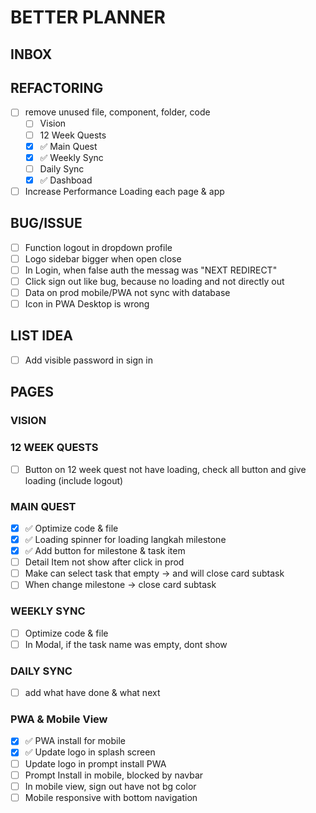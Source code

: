 # BETTER PLANNER

## INBOX

## REFACTORING
- [ ] remove unused file, component, folder, code
    - [ ] Vision
    - [ ] 12 Week Quests
    - [x] ✅ Main Quest
    - [x] ✅ Weekly Sync
    - [ ] Daily Sync
    - [x] ✅ Dashboad
- [ ] Increase Performance Loading each page & app

## BUG/ISSUE
- [ ] Function logout in dropdown profile
- [ ] Logo sidebar bigger when open close
- [ ] In Login, when false auth the messag was "NEXT REDIRECT"
- [ ] Click sign out like bug, because no loading and not directly out
- [ ] Data on prod mobile/PWA not sync with database
- [ ] Icon in PWA Desktop is wrong

## LIST IDEA
- [ ] Add visible password in sign in

## PAGES
### VISION
### 12 WEEK QUESTS
- [ ] Button on 12 week quest not have loading, check all button and give loading (include logout)

### MAIN QUEST
- [x] ✅ Optimize code & file
- [x] ✅ Loading spinner for loading langkah milestone
- [x] ✅ Add button for milestone & task item
- [ ] Detail Item not show after click in prod
- [ ] Make can select task that empty -> and will close card subtask
- [ ] When change milestone -> close card subtask

### WEEKLY SYNC
- [ ] Optimize code & file
- [ ] In Modal, if the task name was empty, dont show 

### DAILY SYNC
- [ ] add what have done & what next

### PWA & Mobile View
- [x] ✅ PWA install for mobile
- [x] ✅ Update logo in splash screen
- [ ] Update logo in prompt install PWA
- [ ] Prompt Install in mobile, blocked by navbar
- [ ] In mobile view, sign out have not bg color
- [ ] Mobile responsive with bottom navigation